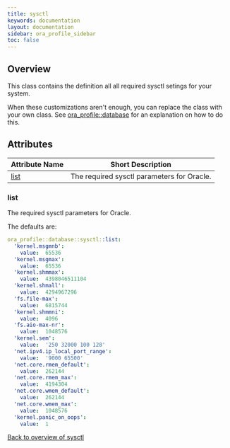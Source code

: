 ```yaml
---
title: sysctl
keywords: documentation
layout: documentation
sidebar: ora_profile_sidebar
toc: false
---
```

## Overview

This class contains the definition all all required sysctl setings for your system.

When these customizations aren't enough, you can replace the class with your own class. See [ora_profile::database](./database.html) for an explanation on how to do this.




## Attributes



Attribute Name       | Short Description                          |
-------------------- | ------------------------------------------ |
[list](#sysctl_list) | The required sysctl parameters for Oracle. |




### list<a name='sysctl_list'>



The required sysctl parameters for Oracle.

The defaults are:

```yaml
ora_profile::database::sysctl::list:
  'kernel.msgmnb':
    value:  65536
  'kernel.msgmax':
    value:  65536
  'kernel.shmmax':
    value:  4398046511104
  'kernel.shmall':
    value:  4294967296
  'fs.file-max':
    value:  6815744
  'kernel.shmmni':
    value:  4096
  'fs.aio-max-nr':
    value:  1048576
  'kernel.sem':
    value:  '250 32000 100 128'
  'net.ipv4.ip_local_port_range':
    value:  '9000 65500'
  'net.core.rmem_default':
    value:  262144
  'net.core.rmem_max':
    value:  4194304
  'net.core.wmem_default':
    value:  262144
  'net.core.wmem_max':
    value:  1048576
  'kernel.panic_on_oops':
    value:  1
```
[Back to overview of sysctl](#attributes)

